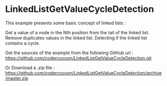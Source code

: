 # LinkedListGetValueCycleDetection

This example presents some basic concept of linked lists :

Get a value of a node in the Nth position from the tail of the linked list.
Remove duplicates values in the linked list.
Detecting if the linked list contains a cycle.

Get the sources of the example from the following GitHub url : https://github.com/codercocoon/LinkedListGetValueCycleDetection.git

Or Download a .zip file : https://github.com/codercocoon/LinkedListGetValueCycleDetection/archive/master.zip